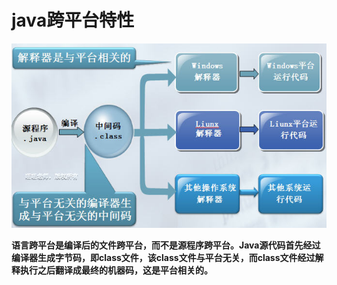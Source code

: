 # java跨平台特性
![1957281_1501237590410_551741C107B9CC1B52E6D4E6E1D3C28F](_v_images/20190302220508588_13841.png)

**语言跨平台是编译后的文件跨平台，而不是源程序跨平台。Java源代码首先经过编译器生成字节码，即class文件，该class文件与平台无关，而class文件经过解释执行之后翻译成最终的机器码，这是平台相关的。**